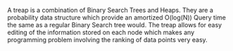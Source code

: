 A treap is a combination of Binary Search Trees and Heaps. They are a probability data structure which provide an amortized O(log(N)) Query time the same as a regular Binary Search tree would. The treap allows for easy editing of the information stored on each node which makes any programming problem involving the ranking of data points very easy.
